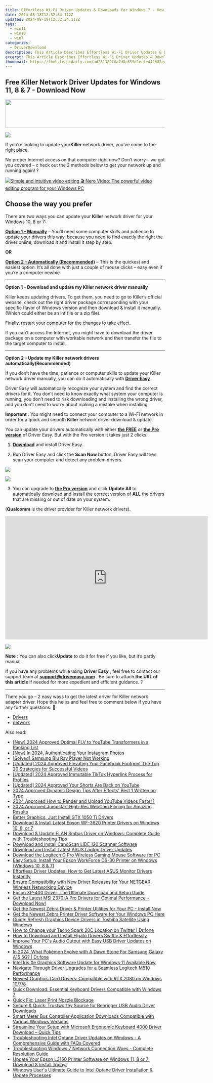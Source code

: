 ```yaml
---
title: Effortless Wi-Fi Driver Updates & Downloads for Windows 7 - How To
date: 2024-08-18T12:32:34.112Z
updated: 2024-08-19T12:32:34.112Z
tags:
  - win11
  - win10
  - win7
categories:
  - DriverDownload
description: This Article Describes Effortless Wi-Fi Driver Updates & Downloads for Windows 7 - How To
excerpt: This Article Describes Effortless Wi-Fi Driver Updates & Downloads for Windows 7 - How To
thumbnail: https://thmb.techidaily.com/ad251382f0a7d8c655d1ecfe442682eca929097f4c42dbd9921ea0eb3f9c12b0.jpg
---
```


## Free Killer Network Driver Updates for Windows 11, 8 & 7 - Download Now

<!-- affiliate ads begin -->
<a href="https://natural-cycles.sjv.io/c/5597632/2072200/17885" target="_top" id="2072200"><img src="//a.impactradius-go.com/display-ad/17885-2072200" border="0" alt="" width="728" height="90"/></a><img height="0" width="0" src="https://imp.pxf.io/i/5597632/2072200/17885" style="position:absolute;visibility:hidden;" border="0" />
<!-- affiliate ads end -->
![](https://images.drivereasy.com/wp-content/uploads/2018/10/img_5bb5e43b23e8b.jpg)

 If you’re looking to update your**Killer** network driver,  you’ve come to the right place.

 No proper Internet access on that computer right now? Don’t worry – we got you covered – c heck out the 2 methods below to get your network up and running again! ?

<!-- affiliate ads begin -->
<a href="https://store.nero.com/order/checkout.php?PRODS=42296685&QTY=1&AFFILIATE=108875&CART=1"><img src="http://cdnwww.nero.com/nero-com-wAssets/img/banners/2022/video-pp/ScreenshotSlider/Nero-Video-Advanced-editing.JPG" border="0">Simple and intuitive video editing
🎬 Nero Video:
The powerful video editing program for your Windows PC</a>
<!-- affiliate ads end -->
## Choose the way you prefer

 There are two ways you can update your **Killer** network driver for your Windows 10, 8 or 7:

[**Option 1 – Manually**](https://tools.techidaily.com/drivereasy/download/) – You’ll need some computer skills and patience to update your drivers this way, because you need to find exactly the right the driver online, download it and install it step by step.

**OR**

[**Option 2 – Automatically (Recommended)**](https://www.drivereasy.com/knowledge/killer-network-driver-free-download-update-in-windows-10-8-7/#O2) – This is the quickest and easiest option. It’s all done with just a couple of mouse clicks – easy even if you’re a computer newbie.

---

 **Option 1 – Download and update my Killer network driver manually**

 Killer keeps updating drivers. To get them, you need to go to Killer’s official  website, check out the right driver package corresponding with your specific flavor of Windows version and then download & install it manually. (Which could either be an inf file or a zip file).

Finally, restart your computer for the changes to take effect.

 If you can’t access the Internet, you might have to download the driver package on a computer with workable network and then transfer the file to the target computer to install.

---

 **Option 2 – Update my Killer network drivers automatically(Recommended)**

 If you don’t have the time, patience or computer skills to update your Killer network  driver manually, you can do it automatically with **[Driver Easy](https://tools.techidaily.com/drivereasy/download/)**  .

 Driver Easy will automatically recognize your system and find the correct drivers for it. You don’t need to know exactly what system your computer is running, you don’t need to risk downloading and installing the wrong driver, and you don’t need to worry about making a mistake when installing.

**Important** : You might need to connect your computer to a Wi-Fi network in order for a quick and smooth **Killer** network driver download & update.

 You can update your drivers automatically with either **[the FREE](https://tools.techidaily.com/drivereasy/download/)**  or **[the Pro version](https://tools.techidaily.com/drivereasy/download/)**  of Driver Easy. But with the Pro version it takes just 2 clicks:

 1) **[Download](https://tools.techidaily.com/drivereasy/download/)**  and install Driver Easy.

 2) Run Driver Easy and click the **Scan Now**  button. Driver Easy will then scan your computer and detect any problem drivers.

<!-- affiliate ads begin -->
<a href="https://shop.mondly.com/affiliate.php?ACCOUNT=ATISTUDI&AFFILIATE=108875&PATH=https%3A%2F%2Fwww.mondly.com%3FAFFILIATE%3D108875%26RESOURCE%3D%2BEducational%2B300x600%2B"><img src="https://secure.avangate.com/images/merchant/69c418c33ec2e1a4267fa9bb77fa1428/educational-300x600.gif" border="0"></a>
<!-- affiliate ads end -->
![](https://images.drivereasy.com/wp-content/uploads/2018/07/img_5b5aefd675a7c.jpg)

 3) You can upgrade to **[the Pro version](https://tools.techidaily.com/drivereasy/download/)**  and click **Update All** to automatically download and install the correct version of **ALL**  the drivers that are missing or out of date on your system.

 (**Qualcomm** is the driver provider for Killer network drivers).

<!-- affiliate ads begin -->
<a href="https://secure.2checkout.com/order/checkout.php?PRODS=2337838&QTY=1&AFFILIATE=108875&CART=1"><iframe width="640" height="390" src="https://www.youtube.com/embed/rzZwphIv4RM" title="APFill - Ink and Toner Coverage Calculator" frameborder="0" allow="accelerometer; autoplay; clipboard-write; encrypted-media; gyroscope; picture-in-picture; web-share" referrerpolicy="strict-origin-when-cross-origin" allowfullscreen></iframe></a>
<!-- affiliate ads end -->
![](https://images.drivereasy.com/wp-content/uploads/2018/07/img_5b5af0deb80ba.jpg)

**Note** : You can also click**Update** to do it for free if you like, but it’s partly manual.

 If you have any problems while using **Driver Easy** , feel free to contact our support team at **<support@drivereasy.com>** . Be sure to attach **the URL of this article** if needed for more expedient and efficient guidance. ?

---

 There you go – 2 easy ways to get the latest driver for Killer network adapter driver. Hope this helps and feel free to comment below if you have any further questions. 🙂

* [Drivers](https://tools.techidaily.com/drivereasy/download/)
* [network](https://tools.techidaily.com/drivereasy/download/)

<ins class="adsbygoogle"
     style="display:block"
     data-ad-format="autorelaxed"
     data-ad-client="ca-pub-7571918770474297"
     data-ad-slot="1223367746"></ins>



<ins class="adsbygoogle"
     style="display:block"
     data-ad-client="ca-pub-7571918770474297"
     data-ad-slot="8358498916"
     data-ad-format="auto"
     data-full-width-responsive="true"></ins>

<span class="atpl-alsoreadstyle">Also read:</span>
<div><ul>
<li><a href="https://youtube-lab.techidaily.com/024-approved-optimal-flv-to-youtube-transformers-in-a-ranking-list/"><u>[New] 2024 Approved  Optimal FLV to YouTube Transformers in a Ranking List</u></a></li>
<li><a href="https://instagram-video-recordings.techidaily.com/new-in-2024-authenticating-your-instagram-photos/"><u>[New] In 2024, Authenticating Your Instagram Photos</u></a></li>
<li><a href="https://win-amazing.techidaily.com/solved-samsung-blu-ray-player-not-working/"><u>[Solved] Samsung Blu Ray Player Not Working</u></a></li>
<li><a href="https://facebook-video-content.techidaily.com/updated-2024-approved-elevating-your-facebook-footprint-the-top-20-strategies-for-successful-videos/"><u>[Updated] 2024 Approved  Elevating Your Facebook Footprint  The Top 20 Strategies for Successful Videos</u></a></li>
<li><a href="https://fox-glue.techidaily.com/updated-2024-approved-immutable-tiktok-hyperlink-process-for-profiles/"><u>[Updated] 2024 Approved  Immutable TikTok Hyperlink Process for Profiles</u></a></li>
<li><a href="https://youtube-webster.techidaily.com/ed-2024-approved-your-shorts-are-back-on-youtube/"><u>[Updated] 2024 Approved  Your Shorts Are Back on YouTube</u></a></li>
<li><a href="https://fox-boxes.techidaily.com/2024-approved-dynamic-design-tips-after-effects-best-1-written-on-type/"><u>2024 Approved  Dynamic Design Tips  After Effects' Best 1 Written on Type</u></a></li>
<li><a href="https://youtube-stream.techidaily.com/2024-approved-how-to-render-and-upload-youtube-videos-faster/"><u>2024 Approved  How to Render and Upload YouTube Videos Faster?</u></a></li>
<li><a href="https://video-capture.techidaily.com/2024-approved-jumpstart-high-res-webcam-filming-for-amazing-results/"><u>2024 Approved  Jumpstart High-Res WebCam Filming for Amazing Results</u></a></li>
<li><a href="https://driver-install.techidaily.com/better-graphics-just-install-gtx-1050-ti-drivers/"><u>Better Graphics, Just Install GTX 1050 Ti Drivers</u></a></li>
<li><a href="https://win-amazing.techidaily.com/download-and-install-latest-epson-wf-3620-printer-drivers-on-windows-10-8-or-7/"><u>Download & Install Latest Epson WF-3620 Printer Drivers on Windows 10, 8, or 7</u></a></li>
<li><a href="https://win-amazing.techidaily.com/download-and-update-elan-smbus-driver-on-windows-complete-guide-with-troubleshooting-tips/"><u>Download & Update ELAN Smbus Driver on Windows: Complete Guide with Troubleshooting Tips</u></a></li>
<li><a href="https://win-amazing.techidaily.com/download-and-install-canoscan-lide-120-scanner-software/"><u>Download and Install CanoScan LiDE 120 Scanner Software</u></a></li>
<li><a href="https://win-amazing.techidaily.com/download-and-install-latest-asus-laptop-driver-updates/"><u>Download and Install Latest ASUS Laptop Driver Updates</u></a></li>
<li><a href="https://win-amazing.techidaily.com/download-the-logitech-g-pro-wireless-gaming-mouse-software-for-pc/"><u>Download the Logitech G Pro Wireless Gaming Mouse Software for PC</u></a></li>
<li><a href="https://win-amazing.techidaily.com/easy-setup-install-your-epson-workforce-ds-30-printer-on-windows-windows-10-8-and-7/"><u>Easy Setup: Install Your Epson WorkForce DS-30 Printer on Windows (Windows 10, 8 & 7)</u></a></li>
<li><a href="https://win-amazing.techidaily.com/effortless-driver-updates-how-to-get-latest-asus-monitor-drivers-instantly/"><u>Effortless Driver Updates: How to Get Latest ASUS Monitor Drivers Instantly</u></a></li>
<li><a href="https://win-amazing.techidaily.com/ensure-compatibility-with-new-driver-releases-for-your-netgear-wireless-networking-device/"><u>Ensure Compatibility with New Driver Releases for Your NETGEAR Wireless Networking Device</u></a></li>
<li><a href="https://win-amazing.techidaily.com/epson-xp-400-driver-the-ultimate-download-and-setup-guide/"><u>Epson XP-400 Driver: The Ultimate Download and Setup Guide</u></a></li>
<li><a href="https://win-amazing.techidaily.com/1722974745391-get-the-latest-msi-z370-a-pro-drivers-for-optimal-performance-download-now/"><u>Get the Latest MSI Z370-A Pro Drivers for Optimal Performance – Download Now!</u></a></li>
<li><a href="https://win-amazing.techidaily.com/1722954437979-get-the-newest-zebra-driver-and-printer-utilities-for-your-pc-install-now/"><u>Get the Newest Zebra Driver & Printer Utilities for Your PC - Install Now</u></a></li>
<li><a href="https://win-amazing.techidaily.com/get-the-newest-zebra-printer-driver-software-for-your-windows-pc-here/"><u>Get the Newest Zebra Printer Driver Software for Your Windows PC Here</u></a></li>
<li><a href="https://win-amazing.techidaily.com/guide-refresh-graphics-device-drivers-in-toshiba-satellite-using-windows/"><u>Guide: Refresh Graphics Device Drivers in Toshiba Satellite Using Windows</u></a></li>
<li><a href="https://review-topics.techidaily.com/how-to-change-your-tecno-spark-20c-location-on-twitter-drfone-by-drfone-virtual-android/"><u>How to Change your Tecno Spark 20C Location on Twitter | Dr.fone</u></a></li>
<li><a href="https://win-amazing.techidaily.com/how-to-download-and-install-elgato-drivers-swiftly-and-effortlessly/"><u>How to Download and Install Elgato Drivers Swiftly & Effortlessly</u></a></li>
<li><a href="https://win-amazing.techidaily.com/improve-your-pcs-audio-output-with-easy-usb-driver-updates-on-windows/"><u>Improve Your PC's Audio Output with Easy USB Driver Updates on Windows</u></a></li>
<li><a href="https://change-location.techidaily.com/in-2024-what-pokemon-evolve-with-a-dawn-stone-for-samsung-galaxy-a15-5g-drfone-by-drfone-virtual-android/"><u>In 2024, What Pokémon Evolve with A Dawn Stone For Samsung Galaxy A15 5G? | Dr.fone</u></a></li>
<li><a href="https://win-amazing.techidaily.com/intel-iris-xe-graphics-software-update-for-windows-11-available-now/"><u>Intel Iris Xe Graphics Software Update for Windows 11 Available Now</u></a></li>
<li><a href="https://win-amazing.techidaily.com/navigate-through-driver-upgrades-for-a-seamless-logitech-m510-performance/"><u>Navigate Through Driver Upgrades for a Seamless Logitech M510 Performance</u></a></li>
<li><a href="https://win-amazing.techidaily.com/newest-graphics-card-drivers-compatible-with-rtx-2080-on-windows-1078/"><u>Newest Graphics Card Drivers: Compatible with RTX 2080 on Windows 10/7/8</u></a></li>
<li><a href="https://win-amazing.techidaily.com/quick-download-essential-keyboard-drivers-compatible-with-windows-7/"><u>Quick Download: Essential Keyboard Drivers Compatible with Windows 7</u></a></li>
<li><a href="https://printer-issues.techidaily.com/quick-fix-laser-print-nozzle-blockage/"><u>Quick Fix: Laser Print Nozzle Blockage</u></a></li>
<li><a href="https://win-amazing.techidaily.com/secure-and-quick-trustworthy-source-for-behringer-usb-audio-driver-downloads/"><u>Secure & Quick: Trustworthy Source for Behringer USB Audio Driver Downloads</u></a></li>
<li><a href="https://win-amazing.techidaily.com/smart-meter-bus-controller-application-downloads-compatible-with-various-windows-versions/"><u>Smart Meter Bus Controller Application Downloads Compatible with Various Windows Versions</u></a></li>
<li><a href="https://win-amazing.techidaily.com/streamline-your-setup-with-microsoft-ergonomic-keyboard-4000-driver-download-quick-tips/"><u>Streamline Your Setup with Microsoft Ergonomic Keyboard 4000 Driver Download – Quick Tips</u></a></li>
<li><a href="https://win-amazing.techidaily.com/troubleshooting-intel-optane-driver-updates-on-windows-a-comprehensive-guide-with-faqs-covered/"><u>Troubleshooting Intel Optane Driver Updates on Windows - A Comprehensive Guide with FAQs Covered</u></a></li>
<li><a href="https://win-amazing.techidaily.com/troubleshooting-windows-7-network-connection-woes-complete-resolution-guide/"><u>Troubleshooting Windows 7 Network Connection Woes - Complete Resolution Guide</u></a></li>
<li><a href="https://win-amazing.techidaily.com/update-your-epson-l3150-printer-software-on-windows-11-8-or-7-download-and-install-today/"><u>Update Your Epson L3150 Printer Software on Windows 11, 8 or 7: Download & Install Today!</u></a></li>
<li><a href="https://win-amazing.techidaily.com/windows-users-ultimate-guide-to-intel-optane-driver-installation-and-update-processes/"><u>Windows User's Ultimate Guide to Intel Optane Driver Installation & Update Processes</u></a></li>
</ul></div>
